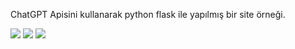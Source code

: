 ChatGPT Apisini kullanarak python flask ile yapılmış bir site örneği.


<img src="https://i.hizliresim.com/knijk06.jpg">
<img src="https://i.hizliresim.com/8aqrelf.jpg">
<img src="https://i.hizliresim.com/k41949s.jpg">
